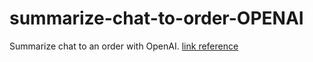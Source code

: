 # summarize-chat-to-order-OPENAI
Summarize chat to an order with OpenAI.
[link reference](https://github.com/openai/openai-quickstart-node/blob/master/pages/api/generate.js)
